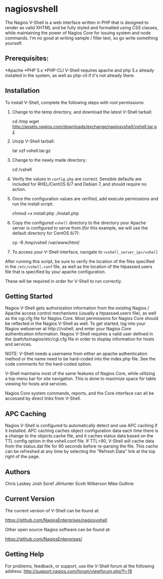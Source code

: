 # nagiosvshell


The Nagios V-Shell is a web interface written in PHP that is designed to render
as valid XHTML and be fully styled and formatted using CSS classes, while 
maintaining the power of Nagios Core for issuing system and node commands. 
I'm no good at writing sample / filler text, so go write something yourself.


Prerequisites:  
-------------
*Apache
*PHP 5.x
*PHP-CLI
V-Shell requires apache and php 5.x already installed in the system, as well as
php-cli if it's not already there. 


Installation
--------------
To install V-Shell, complete the following steps with root permissions:

1. Change to the temp directory, and download the latest V-Shell tarball:


    cd /tmp
    wget http://assets.nagios.com/downloads/exchange/nagiosvshell/vshell.tar.gz

    
2. Unzip V-Shell tarball:


    tar xzf vshell.tar.gz

 
3. Change to the newly made directory:
    
    
    cd /vshell

  
4. Verify the values in `config.php` are correct. Sensible defaults are included for RHEL/CentOS 6/7 and Debian 7, and should require no action.

5. Once the configuration values are verified, add execute permissions and run the install script:


    chmod +x install.php
    ./install.php


6. Copy the configured `vshell` directory to the directory your Apache server is configured to serve from (for this example, we will use the default directory for CentOS 6/7):


    cp -R /tmp/vshell /var/www/html/

    
7. To access your V-Shell interface, navigate to `<vshell_server_ip>/vshell`    
    

After running this script, be sure to verify the location of the files
specified in the `/etc/vshell.conf` file, as well as the location of the
htpasswd.users file that is specified by your apache configuration.
    
These will be required in order for V-Shell to run correctly.


Getting Started
---------------
Nagios V-Shell gets authorization information from the existing Nagios / Apache
access control mechanisms (usually a htpasswd.users file), as well as the 
cgi.cfg file for Nagios Core.  Most permissions for Nagios Core should be 
reflected in the Nagios V-Shell as well.  To get started, log into your Nagios 
webserver at http://<yourserver>/vshell, and enter your Nagios Core 
authentication information. Nagios V-Shell requires a valid user defined in 
the /path/to/nagios/etc/cgi.cfg file in order to display information for hosts and services.

NOTE: V-Shell needs a username from either an apache authentication method or the name 
need to be hard-coded into the index.php file.  See the code comments for the hard-coded option.  

V-Shell maintains most of the same features of Nagios Core, while utilizing 
a top menu bar for site navigation.  This is done to maximize space for table 
viewing for hosts and services.  

Nagios Core system commands, reports, and the Core interface can all be 
accessed by direct links from V-Shell. 


APC Caching
---------------
Nagios V-Shell is configured to automatically detect and use APC caching
if it installed.  APC caching caches object configuration data each time there is 
a change to the objects.cache file, and it caches status data based on the TTL 
config option in the vshell.conf file.  If TTL=90, V-Shell will cache data from
the status.dat file for 90 seconds before re-parsing the file.  This cache can be refreshed
at any time by selecting the "Refresh Data" link at the top right of the page. 


Authors
-------

  Chris Laskey
  Josh Soref
  JAHunter
  Scott Wilkerson
  Mike Guthrie


Current Version
---------
The current version of V-Shell can be found at:

https://github.com/NagiosEnterprises/nagiosvshell

Other open source Nagios software can be found at:

https://github.com/NagiosEnterprises/


Getting Help
------------------
For problems, feedback, or support, use the V-Shell forum at the following address:
http://support.nagios.com/forum/viewforum.php?f=19
